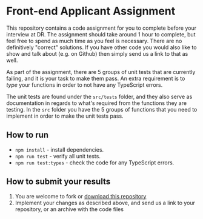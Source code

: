 # Front-end Applicant Assignment

This repository contains a code assignment for you to complete before your interview at DR. The assignment should take around 1 hour to complete, but feel free to spend as much time as you feel is necessary. There are no definitively "correct" solutions. If you have other code you would also like to show and talk about (e.g. on Github) then simply send us a link to that as well.

As part of the assignment, there are 5 groups of unit tests that are currently failing, and it is your task to make them pass. An extra requirement is to _type_ your functions in order to not have any TypeScript errors.

The unit tests are found under the `src/tests` folder, and they also serve as documentation in regards to what's required from the functions they are testing. In the `src` folder you have the 5 groups of functions that you need to implement in order to make the unit tests pass. 

## How to run
- `npm install` - install dependencies.
- `npm run test` - verify all unit tests.
- `npm run test:types` - check the code for any TypeScript errors.

## How to submit your results

1. You are welcome to fork or [download this repository](https://github.com/drdk/applicant-assignment-js/archive/refs/heads/main.zip)
2. Implement your changes as described above, and send us a link to your repository, or an archive with the code files
